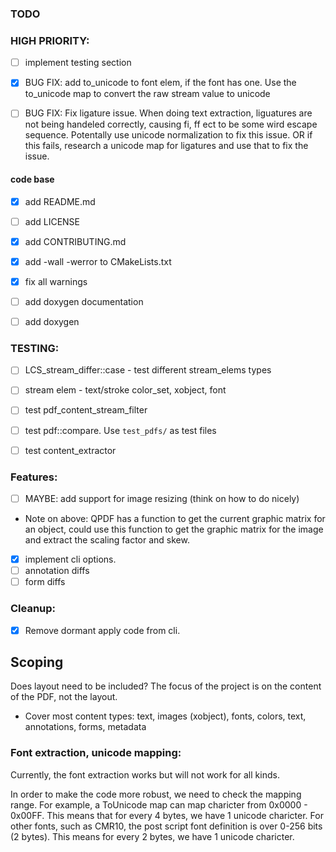 ### TODO

### HIGH PRIORITY:

- [ ] implement testing section
- [x] BUG FIX: add to_unicode to font elem, if the font has one. Use the to_unicode map to convert the raw stream value to unicode
- [ ] BUG FIX: Fix ligature issue. When doing text extraction, liguatures are not being handeled correctly, causing fi, ff ect to be some wird escape sequence. Potentally use unicode normalization to fix this issue. OR if this fails, research a unicode map for ligatures and use that to fix the issue.


#### code base

- [x] add README.md
- [ ] add LICENSE
- [x] add CONTRIBUTING.md
- [x] add -wall -werror to CMakeLists.txt
- [x] fix all warnings
- [ ] add doxygen documentation
- [ ] add doxygen
 

### TESTING:

- [ ] LCS_stream_differ::case - test different stream_elems types
- [ ] stream elem - text/stroke color_set, xobject, font
- [ ] test pdf_content_stream_filter
- [ ] test pdf::compare. Use `test_pdfs/` as test files
- [ ] test content_extractor


### Features:

- [ ] MAYBE: add support for image resizing (think on how to do nicely)
- Note on above: QPDF has a function to get the current graphic matrix for an object, could use this function to get the graphic matrix for the image and extract the scaling factor and skew.
- [x] implement cli options. 
- [ ] annotation diffs
- [ ] form diffs

### Cleanup:

- [x] Remove dormant apply code from cli.

## Scoping

Does layout need to be included? The focus of the project is on the content of the PDF, not the layout.

- Cover most content types: text, images (xobject), fonts, colors, text, annotations, forms, metadata


### Font extraction, unicode mapping:

Currently, the font extraction works but will not work for all kinds.

In order to make the code more robust, we need to check the mapping range. For example, a ToUnicode map can map charicter from 0x0000 - 0x00FF. This means that for every 4 bytes, we have 1 unicode charicter. For other fonts, such as CMR10, the post script font definition is over 0-256 bits (2 bytes). This means for every 2 bytes, we have 1 unicode charicter.